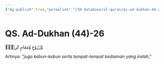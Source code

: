 ```yaml
---
{"dg-publish":true,"permalink":"/30-database/al-quran/qs-ad-dukhan-44-26/"}
---
```



# QS. Ad-Dukhan (44)-26
وَّزُرُوْعٍ وَّمَقَامٍ كَرِيْمٍۙ 

Artinya: *"juga kebun-kebun serta tempat-tempat kediaman yang indah,"*
